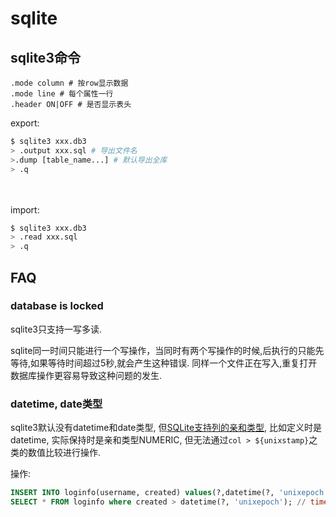 # sqlite

## sqlite3命令
```
.mode column # 按row显示数据
.mode line # 每个属性一行
.header ON|OFF # 是否显示表头
```

export:
```sh
$ sqlite3 xxx.db3
> .output xxx.sql # 导出文件名
>.dump [table_name...] # 默认导出全库
> .q
```
　　

import:
```sh
$ sqlite3 xxx.db3
> .read xxx.sql
> .q
```

## FAQ
### database is locked
sqlite3只支持一写多读.

sqlite同一时间只能进行一个写操作，当同时有两个写操作的时候,后执行的只能先等待,如果等待时间超过5秒,就会产生这种错误. 同样一个文件正在写入,重复打开数据库操作更容易导致这种问题的发生.

### datetime, date类型
sqlite3默认没有datetime和date类型, 但[SQLite支持列的亲和类型](https://www.runoob.com/sqlite/sqlite-data-types.html), 比如定义时是datetime, 实际保持时是亲和类型NUMERIC, 但无法通过`col > ${unixstamp}`之类的数值比较进行操作.

操作:
```sql
INSERT INTO loginfo(username, created) values(?,datetime(?, 'unixepoch')) // "xxx", time.Now().Unix()
SELECT * FROM loginfo where created > datetime(?, 'unixepoch'); // time.Now().Unix()
```